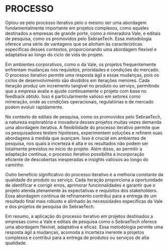 # **PROCESSO**

Optou-se pelo processo iterativo pelo o mesmo ser uma abordagem fundamentalmente importante em projetos complexos, como aqueles destinados a empresas de grande porte, como a mineradora Vale, e editais de pesquisa, como os promovidos pelo SebraeTech. Essa metodologia oferece uma série de vantagens que se alinham às características específicas desses contextos, proporcionando uma abordagem flexível e adaptativa ao longo do ciclo de vida do projeto.

Em ambientes corporativos, como o da Vale, os projetos frequentemente enfrentam mudanças nos requisitos, prioridades e condições do mercado. O processo iterativo permite uma resposta ágil a essas mudanças, pois os ciclos de desenvolvimento são divididos em iterações menores. Cada iteração produz um incremento tangível no produto ou serviço, permitindo que a empresa avalie e ajuste continuamente o projeto com base no feedback obtido. Isso é particularmente valioso em setores como mineração, onde as condições operacionais, regulatórias e de mercado podem evoluir rapidamente.

No contexto de editais de pesquisa, como os promovidos pelo SebraeTech, a natureza exploratória e inovadora desses projetos muitas vezes demanda uma abordagem iterativa. A flexibilidade do processo iterativo permite que os pesquisadores testem hipóteses, experimentem soluções e refinem suas abordagens à medida que avançam. Isso é crucial em ambientes de pesquisa, nos quais a incerteza é alta e os resultados não podem ser totalmente previstos no início do projeto. Além disso, ao permitir a adaptação contínua, o processo iterativo possibilita a incorporação eficiente de descobertas inesperadas e insights valiosos ao longo do caminho.

Outro benefício significativo do processo iterativo é a melhoria constante da qualidade do produto ou serviço. Cada iteração proporciona a oportunidade de identificar e corrigir erros, aprimorar funcionalidades e garantir que o projeto atenda plenamente às expectativas e requisitos dos stakeholders. Essa abordagem contínua de refinamento contribui para a entrega de um resultado final mais robusto e alinhado às necessidades específicas da Vale e dos projetos de pesquisa do SebraeTech.

Em resumo, a aplicação do processo iterativo em projetos destinados a empresas como a Vale e editais de pesquisa como o SebraeTech oferece uma abordagem flexível, adaptativa e eficaz. Essa metodologia permite uma resposta ágil a mudanças, acomoda a incerteza inerente a projetos complexos e contribui para a entrega de produtos ou serviços de alta qualidade.

